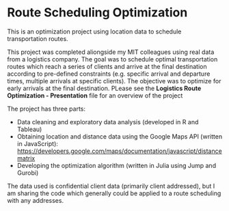 # Route Scheduling Optimization

This is an optimization project using location data to schedule transportation routes.

This project was completed aliongside my MIT colleagues using real data from a logistics company. The goal was to schedule optimal transportation routes which reach a series of clients and arrive at the final destination according to pre-defined constraints (e.g. specific arrival and departure times, multiple arrivals at specific clients). The objective was to optimize for early arrivals at the final destination. PLease see the **Logistics Route Optimization - Presentation** file for an overview of the project

The project has three parts:
- Data cleaning and exploratory data analysis (developed in R and Tableau)
- Obtaining location and distance data using the Google Maps API (written in JavaScript): https://developers.google.com/maps/documentation/javascript/distancematrix 
- Developing the optimization algorithm (written in Julia using Jump and Gurobi)

The data used is confidential client data (primarily client addressed), but I am sharing the code which generally could be applied to a route scheduling with any addresses.  

